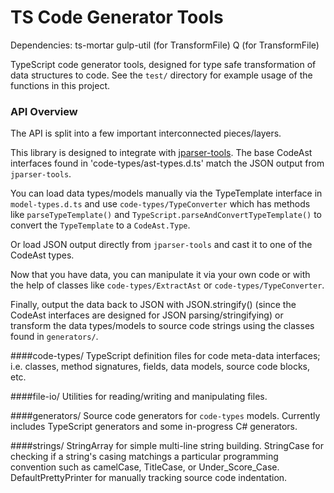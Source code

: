 TS Code Generator Tools
==============

Dependencies:
ts-mortar
gulp-util (for TransformFile)
Q (for TransformFile)

TypeScript code generator tools, designed for type safe transformation of data structures to code.
See the `test/` directory for example usage of the functions in this project.


### API Overview
The API is split into a few important interconnected pieces/layers.

This library is designed to integrate with [jparser-tools](https://github.com/TeamworkGuy2/JParserTools).  The base CodeAst interfaces found in 'code-types/ast-types.d.ts' match the JSON output from `jparser-tools`.

You can load data types/models manually via the TypeTemplate interface in `model-types.d.ts` and use `code-types/TypeConverter` which has methods like `parseTypeTemplate()` and `TypeScript.parseAndConvertTypeTemplate()` to convert the `TypeTemplate` to a `CodeAst.Type`.

Or load JSON output directly from `jparser-tools` and cast it to one of the CodeAst types.

Now that you have data, you can manipulate it via your own code or with the help of classes like `code-types/ExtractAst` or `code-types/TypeConverter`.

Finally, output the data back to JSON with JSON.stringify() (since the CodeAst interfaces are designed for JSON parsing/stringifying) or transform the data types/models to source code strings using the classes found in `generators/`.


####code-types/
TypeScript definition files for code meta-data interfaces; i.e. classes, method signatures, fields, data models, source code blocks, etc.

####file-io/
Utilities for reading/writing and manipulating files.

####generators/
Source code generators for `code-types` models.
Currently includes TypeScript generators and some in-progress C# generators.

####strings/
StringArray for simple multi-line string building.
StringCase for checking if a string's casing matchings a particular programming convention such as camelCase, TitleCase, or Under_Score_Case.
DefaultPrettyPrinter for manually tracking source code indentation.
